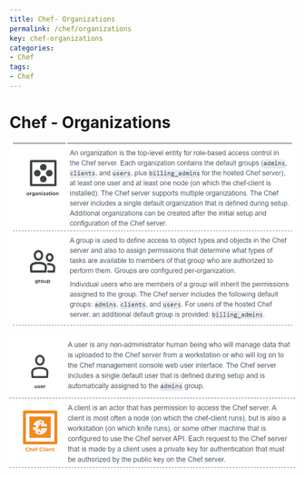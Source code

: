```yaml
---
title: Chef- Organizations
permalink: /chef/organizations
key: chef-organizations
categories:
- Chef
tags:
- Chef
---
```



Chef - Organizations
====================

![](media/83ca8572bf65a1dd7d55d16f92abed29.png)

![](media/8bee1196bc3799cdeb7fc3fd7566eb65.png)
